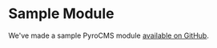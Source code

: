 # Sample Module

We've made a sample PyroCMS module [available on GitHub](https://github.com/pyrocms/sample).